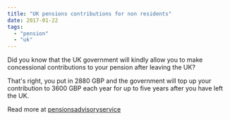 ```yaml
---
title: "UK pensions contributions for non residents"
date: 2017-01-22
tags: 
  - "pension"
  - "uk"
---
```


Did you know that the UK government will kindly allow you to make concessional contributions to your pension after leaving the UK?

That's right, you put in 2880 GBP and the government will top up your contribution to 3600 GBP each year for up to five years after you have left the UK.

Read more at [pensionsadvisoryservice](http://www.pensionsadvisoryservice.org.uk/about-pensions/when-things-change/moving-abroad)
